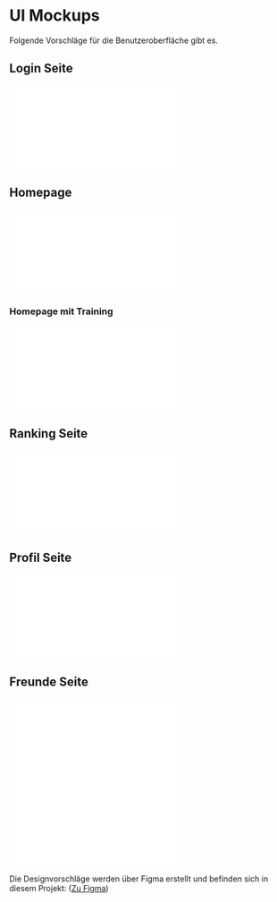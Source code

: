 # UI Mockups

Folgende Vorschläge für die Benutzeroberfläche gibt es.

## Login Seite

![Login Seite](/mockups/Loginpage.pdf)

## Homepage

![Mainpage_1](/mockups/Mainpage_1.pdf)

### Homepage mit Training

![Mainpage_2](/mockups/Mainpage_2.pdf)

## Ranking Seite

![Ranking Seite](/mockups/Rankingpage.pdf)

## Profil Seite

![Profile Seite](/mockups/Profilepage.pdf)

## Freunde Seite

![Friend Seite](/mockups/Friendpage.pdf)
![Add friend Seite](/mockups/Add_Friendpage.pdf)

Die Designvorschläge werden über Figma erstellt und befinden sich in diesem Projekt: ([Zu Figma](https://www.figma.com/file/l2Lz3Kdxe8IPPcDEplvrsv/DuoGradus?type=design&node-id=0-1&mode=design&t=r3O0jl2pgqHURD05-0))
